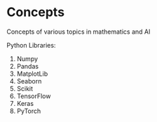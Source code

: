 # Concepts
Concepts of various topics in mathematics and AI

Python Libraries:
1. Numpy
2. Pandas
3. MatplotLib
4. Seaborn
5. Scikit
6. TensorFlow
7. Keras
8. PyTorch
